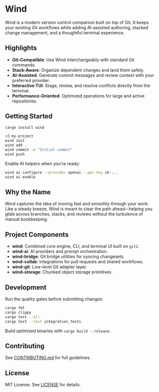 # Wind

Wind is a modern version control companion built on top of Git. It keeps your existing Git workflows while adding AI-assisted authoring, stacked change management, and a thoughtful terminal experience.

## Highlights

- **Git-Compatible**: Use Wind interchangeably with standard Git commands.
- **Stack-Aware**: Organize dependent changes and land them safely.
- **AI-Assisted**: Generate commit messages and review context with your preferred provider.
- **Interactive TUI**: Stage, review, and resolve conflicts directly from the terminal.
- **Performance-Oriented**: Optimized operations for large and active repositories.

## Getting Started

```bash
cargo install wind

cd my-project
wind init
wind add .
wind commit -m "Initial commit"
wind push
```

Enable AI helpers when you're ready:

```bash
wind ai configure --provider openai --api-key sk-...
wind ai enable
```

## Why the Name

Wind captures the idea of moving fast and smoothly through your work. Like a steady breeze, Wind is meant to clear the path ahead—helping you glide across branches, stacks, and reviews without the turbulence of manual bookkeeping.

## Project Components

- **wind**: Combined core engine, CLI, and terminal UI built on `git2`.
- **wind-ai**: AI providers and prompt orchestration.
- **wind-bridge**: Git bridge utilities for syncing changesets.
- **wind-collab**: Integrations for pull requests and shared workflows.
- **wind-git**: Low-level Git adapter layer.
- **wind-storage**: Chunked object storage primitives.

## Development

Run the quality gates before submitting changes:

```bash
cargo fmt
cargo clippy
cargo test --all
cargo test --test integration_tests
```

Build optimized binaries with `cargo build --release`.

## Contributing

See [CONTRIBUTING.md](CONTRIBUTING.md) for full guidelines.

## License

MIT License. See [LICENSE](LICENSE) for details.
